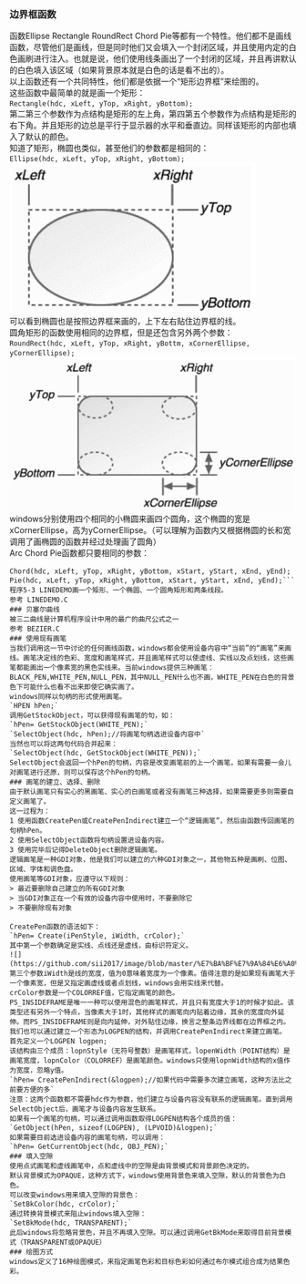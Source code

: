 ### 边界框函数
函数Ellipse Rectangle RoundRect Chord Pie等都有一个特性。他们都不是画线函数，尽管他们是画线，但是同时他们又会填入一个封闭区域，并且使用内定的白色画刷进行注入。也就是说，他们使用线条画出了一个封闭的区域，并且再讲默认的白色填入该区域（如果背景原本就是白色的话是看不出的）。   
以上函数还有一个共同特性，他们都是依据一个“矩形边界框”来绘图的。  
这些函数中最简单的就是画一个矩形：  
`Rectangle(hdc, xLeft, yTop, xRight, yBottom);`  
第二第三个参数作为点结构是矩形的左上角，第四第五个参数作为点结构是矩形的右下角。并且矩形的边总是平行于显示器的水平和垂直边。同样该矩形的内部也填入了默认的颜色。  
知道了矩形，椭圆也类似，甚至他们的参数都是相同的：  
`Ellipse(hdc, xLeft, yTop, xRight, yBottom);`  
![](https://github.com/sii2017/image/blob/master/%E6%A4%AD%E5%9C%86.png)  
可以看到椭圆也是按照边界框来画的，上下左右贴住边界框的线。  
圆角矩形的函数使用相同的边界框，但是还包含另外两个参数：  
`RoundRect(hdc, xLeft, yTop, xRight, yBottm, xCornerEllipse, yCornerEllipse);`  
![](https://github.com/sii2017/image/blob/master/%E5%9C%86%E8%A7%92%E7%9F%A9%E5%BD%A2.png)  
windows分别使用四个相同的小椭圆来画四个圆角，这个椭圆的宽是xCornerEllipse，高为yCornerEllipse。（可以理解为函数内又根据椭圆的长和宽调用了画椭圆的函数并经过处理画了圆角）  
Arc Chord Pie函数都只要相同的参数：  
```Arc(hdc, xLeft, yTop, xRight, yBottom, xStart, yStart, xEnd, yEnd);  
Chord(hdc, xLeft, yTop, xRight, yBottom, xStart, yStart, xEnd, yEnd);  
Pie(hdc, xLeft, yTop, xRight, yBottom, xStart, yStart, xEnd, yEnd);```  
程序5-3 LINEDEMO画一个矩形、一个椭圆、一个圆角矩形和两条线段。
参考 LINEDEMO.C  
### 贝塞尔曲线
被三二曲线是计算机程序设计中用的最广的曲尺公式之一
参考 BEZIER.C
### 使用现有画笔
当我们调用这一节中讨论的任何画线函数，windows都会使用设备内容中“当前”的“画笔”来画线。画笔决定线的色彩、宽度和画笔样式，并且画笔样式可以使虚线、实线以及点划线，这些画笔都能画出一个像素宽的黑色实线来。当前windows提供三种画笔：BLACK_PEN,WHITE_PEN,NULL_PEN，其中NULL_PEN什么也不画，WHITE_PEN在白色的背景色下可能什么也看不出来即使它确实画了。  
windows同样以句柄的形式使用画笔。  
`HPEN hPen;`  
调用GetStockObject，可以获得现有画笔的句，如：  
`hPen= GetStockObject(WHITE_PEN);`  
`SelectObject(hdc, hPen);//将画笔句柄选进设备内容中`  
当然也可以将这两句代码合并起来：  
`SelectObject(hdc, GetStockObject(WHITE_PEN));`  
SelectObject会返回一个hPen的句柄，内容是改变画笔前的上一个画笔，如果有需要一会儿对画笔进行还原，则可以保存这个hPen的句柄。
### 画笔的建立、选择、删除
由于默认画笔只有实心的黑画笔、实心的白画笔或者没有画笔三种选择，如果需要更多则需要自定义画笔了。   
这一过程为：  
1 使用函数CreatePen或CreatePenIndirect建立一个“逻辑画笔”，然后由函数传回画笔的句柄hPen。  
2 使用SelectObject函数将句柄设置进设备内容。  
3 使用完毕后记得DeleteObject删除逻辑画笔。  
逻辑画笔是一种GDI对象，他是我们可以建立的六种GDI对象之一，其他物五种是画刷、位图、区域、字体和调色盘。  
使用画笔等GDI对象，应遵守以下规则：  
> 最近要删除自己建立的所有GDI对象
> 当GDI对象正在一个有效的设备内容中使用时，不要删除它
> 不要删除现有对象  
  
CreatePen函数的语法如下：  
`hPen= Create(iPenStyle, iWidth, crColor);`  
其中第一个参数确定是实线、点线还是虚线，由标识符定义。  
![](https://github.com/sii2017/image/blob/master/%E7%BA%BF%E7%9A%84%E6%A0%87%E8%AF%86%E7%AC%A6.jpg)  
第三个参数iWidth是线的宽度，值为0意味着宽度为一个像素。值得注意的是如果现有画笔大于一个像素宽，但是又指定画虚线或者点划线，windows会用实线来代替。  
crColor参数是一个COLORREF值，它指定画笔的颜色。  
PS_INSIDEFRAME是唯一一种可以使用混色的画笔样式，并且只有宽度大于1的时候才如此。该类型还有另外一个特点，当像素大于1时，其他样式的画笔向内贴着边缘，其余的宽度向外延伸。而PS_INSIDEFRAME则是向内延伸，对外贴住边缘，换言之整条边界线都在边界框之内。  
我们也可以通过建立一个形态为LOGPEN的结构，并调用CreatePenIndirect来建立画笔。  
首先定义一个LOGPEN logpen;  
该结构由三个成员：lopnStyle（无符号整数）是画笔样式，lopenWidth（POINT结构）是画笔宽度，lopnColor（COLORREF）是画笔颜色。windows只使用lopnWidth结构的x值作为宽度，忽略y值。  
`hPen= CreatePenIndirect(&logpen);//如果代码中需要多次建立画笔，这种方法比之前要方便的多`  
注意：这两个函数都不需要hdc作为参数，他们建立与设备内容没有联系的逻辑画笔。直到调用SelectObject后，画笔才与设备内容发生联系。  
如果有一个画笔的句柄，可以通过调用函数取得LOGPEN结构各个成员的值：  
`GetObject(hPen, sizeof(LOGPEN), (LPVOID)&logpen);`  
如果需要目前选进设备内容的画笔句柄，可以调用：  
`hPen= GetCurrentObject(hdc, OBJ_PEN);`  
### 填入空隙
使用点式画笔和虚线画笔中，点和虚线中的空隙是由背景模式和背景颜色决定的。  
默认背景模式为OPAQUE，这种方式下，windows使用背景色来填入空隙，默认的背景色为白色。  
可以改变windows用来填入空隙的背景色：  
`SetBkColor(hdc, crColor);`  
通过转换背景模式来阻止windows填入空隙：  
`SetBkMode(hdc, TRANSPARENT);`  
此后windows将忽略背景色，并且不再填入空隙。可以通过调用GetBkMode来取得目前背景模式（TRANSPARENT或OPAQUE）
### 绘图方式
windows定义了16种绘图模式，来指定画笔色彩和目标色彩如何通过布尔模式组合成为结果色彩。